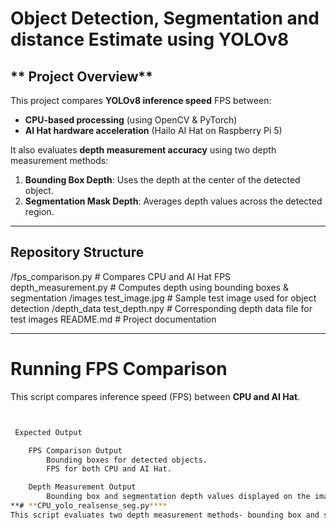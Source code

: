 # **Object Detection, Segmentation and distance Estimate using YOLOv8**

## ** Project Overview**
This project compares **YOLOv8 inference speed** FPS between:
- **CPU-based processing** (using OpenCV & PyTorch)
- **AI Hat hardware acceleration** (Hailo AI Hat on Raspberry Pi 5)

It also evaluates **depth measurement accuracy** using two depth measurement methods:
1. **Bounding Box Depth**: Uses the depth at the center of the detected object.
2. **Segmentation Mask Depth**: Averages depth values across the detected region.

---

## **Repository Structure**

 /fps_comparison.py # Compares CPU and AI Hat FPS depth_measurement.py # Computes depth using bounding boxes & segmentation 
 /images test_image.jpg # Sample test image used for object detection 
 /depth_data test_depth.npy # Corresponding depth data file for test images README.md # Project documentation


---

# **Running FPS Comparison**
This script compares inference speed (FPS) between **CPU and AI Hat**.

```bash


 Expected Output

    FPS Comparison Output
        Bounding boxes for detected objects.
        FPS for both CPU and AI Hat.

    Depth Measurement Output
        Bounding box and segmentation depth values displayed on the image.
**# **CPU_yolo_realsense_seg.py****
This script evaluates two depth measurement methods- bounding box and segmentation
